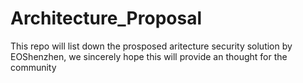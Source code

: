 # Architecture_Proposal
This repo will list down the prosposed aritecture security 
solution by EOShenzhen, we sincerely hope this will provide an thought for the community 
